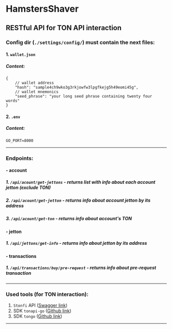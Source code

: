# HamstersShaver

## RESTful API for TON API interaction


### Config dir (`./settings/config/`) must contain the next files:

#### 1. `wallet.json`
##### Content:

```json5
{
	// wallet address
	"hash": "sample4ch9wko3g3rkjowfw3lpgfkejg5h49eomi45g",
	// wallet mnemonics
	"seed_phrase": "your long seed phrase containing twenty four words"
}
```

#### 2. `.env`
##### Content:

```dotenv
GO_PORT=8000
```

<hr>

### Endpoints:
#### - account
##### 1. `/api/acount/get-jettons` - returns list with info about each account jetton (exclude TON)
##### 2. `/api/acount/get-jetton` - returns info about account jetton by its address
##### 3. `/api/acount/get-ton` - returns info about account's TON

#### - jetton
##### 1. `/api/jettons/get-info` - returns info about jetton by its address

#### - transactions
##### 1. `/api/transactions/buy/pre-request` - returns info about pre-request transaction

<hr>

### Used tools (for TON interaction):

1. `Stonfi` API ([Swagger link](https://api.ston.fi/swagger-ui/))
2. SDK `tonapi-go` ([Github link](https://github.com/tonkeeper/tonapi-go))
3. SDK `tongo` ([Github link](https://github.com/tonkeeper/tongo))

<hr>
